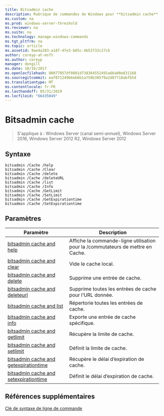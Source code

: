 ```yaml
---
title: Bitsadmin cache
description: Rubrique de commandes de Windows pour **bitsadmin cache** bascule - contient une liste de la bitsadmin /Cache bascule
ms.custom: na
ms.prod: windows-server-threshold
ms.reviewer: na
ms.suite: na
ms.technology: manage-windows-commands
ms.tgt_pltfrm: na
ms.topic: article
ms.assetid: 9ae4a283-a187-4fe3-b05c-4b53732c27cb
author: coreyp-at-msft
ms.author: coreyp
manager: dongill
ms.date: 10/16/2017
ms.openlocfilehash: 80077957df0891d738364552491a66a00e831168
ms.sourcegitcommit: eaf071249b6eb6b1a758b38579a2d87710abfb54
ms.translationtype: MT
ms.contentlocale: fr-FR
ms.lasthandoff: 05/31/2019
ms.locfileid: "66435049"
---
```

# <a name="bitsadmin-cache"></a>Bitsadmin cache

>S'applique à : Windows Server (canal semi-annuel), Windows Server 2016, Windows Server 2012 R2, Windows Server 2012

## <a name="syntax"></a>Syntaxe

```
bitsadmin /Cache /help
bitsadmin /Cache /Clear
bitsadmin /Cache /delete
bitsadmin /Cache /deleteURL
bitsadmin /Cache /list
bitsadmin /Cache /Info
bitsadmin /Cache /GetLimit
bitsadmin /Cache /SetLimit
bitsadmin /Cache /GetExpirationtime
bitsadmin /Cache /SetExpirationtime
```

## <a name="parameters"></a>Paramètres

|Paramètre|Description|
|-------|--------|
|[bitsadmin cache and help](bitsadmin-cache-and-help.md)|Affiche la commande\-ligne utilisation pour la \/commutateurs de mettre en Cache.|
|[bitsadmin cache and clear](bitsadmin-cache-clear.md)|Vide le cache local.|
|[bitsadmin cache and delete](bitsadmin-cache-and-delete.md)|Supprime une entrée de cache.|
|[bitsadmin cache and deleteurl](bitsadmin-cache-and-deleteurl.md)|Supprime toutes les entrées de cache pour l’URL donnée.|
|[bitsadmin cache and list](bitsadmin-cache-and-list.md)|Répertorie toutes les entrées de cache.|
|[bitsadmin cache and info](bitsadmin-cache-and-info.md)|Exporte une entrée de cache spécifique.|
|[bitsadmin cache and getlimit](bitsadmin-cache-and-getlimit.md)|Récupère la limite de cache.|
|[bitsadmin cache and setlimit](bitsadmin-cache-and-setlimit.md)|Définit la limite de cache.|
|[bitsadmin cache and getexpirationtime](bitsadmin-cache-and-getexpirationtime.md)|Récupère le délai d’expiration de cache.|
|[bitsadmin cache and setexpirationtime](bitsadmin-cache-and-setexpirationtime.md)|Définit le délai d’expiration de cache.|

## <a name="additional-references"></a>Références supplémentaires
[Clé de syntaxe de ligne de commande](command-line-syntax-key.md)



